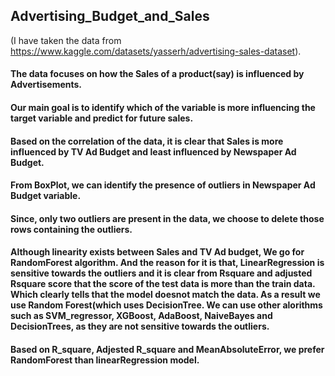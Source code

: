 ## Advertising_Budget_and_Sales
(I have taken the data from https://www.kaggle.com/datasets/yasserh/advertising-sales-dataset).
#### The data focuses on how the Sales of a product(say) is influenced by Advertisements.
#### Our main goal is to identify which of the variable is more influencing the target variable and predict for future sales.
#### Based on the correlation of the data, it is clear that Sales is more influenced by TV Ad Budget and least influenced by Newspaper Ad Budget.
#### From BoxPlot, we can identify the presence of outliers in Newspaper Ad Budget variable.
#### Since, only two outliers are present in the data, we choose to delete those rows containing the outliers.
#### Although linearity exists between Sales and TV Ad budget, We go for RandomForest algorithm. And the reason for it is that, LinearRegression is sensitive towards the outliers and it is clear from Rsquare and adjusted Rsquare score that the score of the test data is more than the train data. Which clearly tells that the model doesnot match the data. As a result we use Random Forest(which uses DecisionTree. We can use other alorithms such as SVM_regressor, XGBoost, AdaBoost, NaiveBayes and DecisionTrees, as they are not sensitive towards the outliers.
#### Based on R_square, Adjested R_square and MeanAbsoluteError, we prefer RandomForest than linearRegression model.
